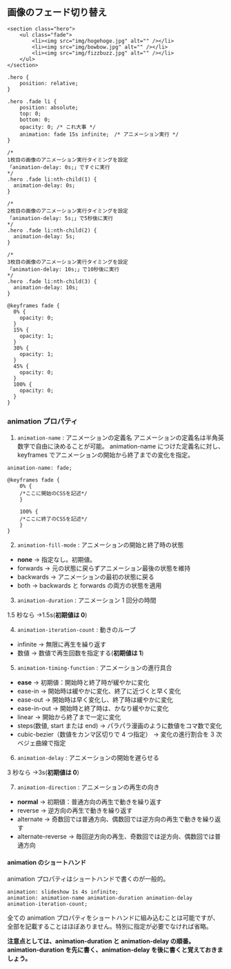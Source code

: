 ## 画像のフェード切り替え

```
<section class="hero">
    <ul class="fade">
        <li><img src="img/hogehoge.jpg" alt="" /></li>
        <li><img src="img/bowbow.jpg" alt="" /></li>
        <li><img src="img/fizzbuzz.jpg" alt="" /></li>
    </ul>
</section>

```

```
.hero {
    position: relative;
}

.hero .fade li {
    position: absolute;
    top: 0;
    bottom: 0;
    opacity: 0; /* これ大事 */
    animation: fade 15s infinite;　/* アニメーション実行 */
}

/*
1枚目の画像のアニメーション実行タイミングを設定
「animation-delay: 0s;」ですぐに実行
*/
.hero .fade li:nth-child(1) {
  animation-delay: 0s;
}

/*
2枚目の画像のアニメーション実行タイミングを設定
「animation-delay: 5s;」で5秒後に実行
*/
.hero .fade li:nth-child(2) {
  animation-delay: 5s;
}

/*
3枚目の画像のアニメーション実行タイミングを設定
「animation-delay: 10s;」で10秒後に実行
*/
.hero .fade li:nth-child(3) {
  animation-delay: 10s;
}

@keyframes fade {
  0% {
    opacity: 0;
  }
  15% {
    opacity: 1;
  }
  30% {
    opacity: 1;
  }
  45% {
    opacity: 0;
  }
  100% {
    opacity: 0;
  }
}
```

### animation プロパティ

1. `animation-name` : アニメーションの定義名
   アニメーションの定義名は半角英数字で自由に決めることが可能。
   animation-name につけた定義名に対し、keyframes でアニメーションの開始から終了までの変化を指定。

```
animation-name: fade;

@keyframes fade {
    0% {
    /*ここに開始のCSSを記述*/
    }

    100% {
    /*ここに終了のCSSを記述*/
    }
}
```

2. `animation-fill-mode` : アニメーションの開始と終了時の状態

- **none** → 指定なし。初期値。
- forwards → 元の状態に戻らずアニメーション最後の状態を維持
- backwards → アニメーションの最初の状態に戻る
- both → backwards と forwards の両方の状態を適用

3. `animation-duration` : アニメーション 1 回分の時間

1.5 秒なら →1.5s(**初期値は 0**)

4. `animation-iteration-count` : 動きのループ

- infinite → 無限に再生を繰り返す
- 数値 → 数値で再生回数を指定する(**初期値は 1**)

5. `animation-timing-function` : アニメーションの進行具合

- **ease** → 初期値：開始時と終了時が緩やかに変化
- ease-in → 開始時は緩やかに変化、終了に近づくと早く変化
- ease-out → 開始時は早く変化し、終了時は緩やかに変化
- ease-in-out → 開始時と終了時は、かなり緩やかに変化
- linear → 開始から終了まで一定に変化
- steps(数値, start または end) → パラパラ漫画のように数値をコマ数で変化
- cubic-bezier（数値をカンマ区切りで 4 つ指定） → 変化の進行割合を 3 次ベジェ曲線で指定

6. `animation-delay` : アニメーションの開始を遅らせる

3 秒なら →3s(**初期値は 0**)

7. `animation-direction` : アニメーションの再生の向き

- **normal** → 初期値：普通方向の再生で動きを繰り返す
- reverse → 逆方向の再生で動きを繰り返す
- alternate → 奇数回では普通方向、偶数回では逆方向の再生で動きを繰り返す
- alternate-reverse → 毎回逆方向の再生、奇数回では逆方向、偶数回では普通方向

#### animation のショートハンド

animation プロパティはショートハンドで書くのが一般的。

```
animation: slideshow 1s 4s infinite;
animation: animation-name animation-duration animation-delay animation-iteration-count;
```

全ての animation プロパティをショートハンドに組み込むことは可能ですが、全部を記載することはほぼありません。特別に指定が必要でなければ省略。

**注意点としては、animation-duration と animation-delay の順番。animation-duration を先に書く、animation-delay を後に書くと覚えておきましょう。**

